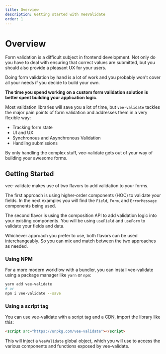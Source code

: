 ```yaml
---
title: Overview
description: Getting started with VeeValidate
order: 1
---
```


# Overview

Form validation is a difficult subject in frontend development. Not only do you have to deal with ensuring that correct values are submitted, but you should also provide a pleasant UX for your users.

Doing form validation by hand is a lot of work and you probably won't cover all your needs if you decide to build your own.

**The time you spend working on a custom form validation solution is better spent building your application logic**.

Most validation libraries will save you a lot of time, but `vee-validate` tackles the major pain points of form validation and addresses them in a very flexible way:

<div class="features">

- Tracking form state
- UI and UX
- Synchronous and Asynchronous Validation
- Handling submissions

</div>

By only handling the complex stuff, vee-validate gets out of your way of building your awesome forms.

## Getting Started

vee-validate makes use of two flavors to add validation to your forms.

The first approach is using higher-order components (HOC) to validate your fields. In the next examples you will find the `Field`, `Form`, and `ErrorMessage` components being used.

The second flavor is using the composition API to add validation logic into your existing components. You will be using `useField` and `useForm` to validate your fields and data.

Whichever approach you prefer to use, both flavors can be used interchangeably. So you can mix and match between the two approaches as needed.

### Using NPM

For a more modern workflow with a bundler, you can install vee-validate using a package manager like `yarn` or `npm`:

```sh
yarn add vee-validate
# or
npm i vee-validate --save
```

### Using a script tag

You can use vee-validate with a script tag and a CDN, import the library like this:

```html
<script src="https://unpkg.com/vee-validate"></script>
```

This will inject a `VeeValidate` global object, which you will use to access the various components and functions exposed by vee-validate.
